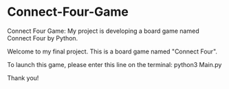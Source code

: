 # Connect-Four-Game
Connect Four Game: My project is developing a board game named Connect Four by Python. 

Welcome to my final project. 
This is a board game named "Connect Four".

To launch this game,
please enter this line on the terminal: python3 Main.py

Thank you!

